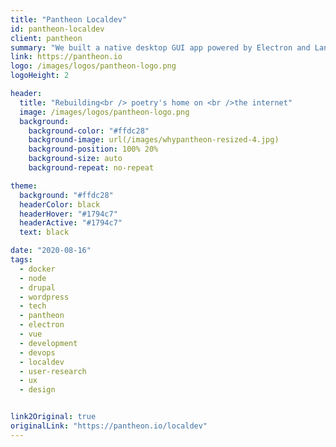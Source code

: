 ```yaml
---
title: "Pantheon Localdev"
id: pantheon-localdev
client: pantheon
summary: "We built a native desktop GUI app powered by Electron and Lando so Pantheon users can easily work on their sites locally."
link: https://pantheon.io
logo: /images/logos/pantheon-logo.png
logoHeight: 2

header:
  title: "Rebuilding<br /> poetry's home on <br />the internet"
  image: /images/logos/pantheon-logo.png
  background:
    background-color: "#ffdc28"
    background-image: url(/images/whypantheon-resized-4.jpg)
    background-position: 100% 20%
    background-size: auto
    background-repeat: no-repeat

theme:
  background: "#ffdc28"
  headerColor: black
  headerHover: "#1794c7"
  headerActive: "#1794c7"
  text: black

date: "2020-08-16"
tags:
  - docker
  - node
  - drupal
  - wordpress
  - tech
  - pantheon
  - electron
  - vue
  - development
  - devops
  - localdev
  - user-research
  - ux
  - design


link2Original: true
originalLink: "https://pantheon.io/localdev"
---
```


